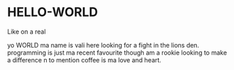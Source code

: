# HELLO-WORLD
Like on a real

yo WORLD ma name is vali here looking for a fight in the lions den.
programming is just ma recent favourite though am a rookie looking to make a difference
n to mention coffee is ma love and heart.
